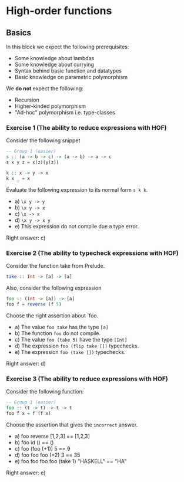 # High-order functions

## Basics

In this block we expect the following prerequisites:

- Some knowledge about lambdas
- Some knowledge about currying
- Syntax behind basic function and datatypes
- Basic knowledge on parametric polymorphism

We **do not** expect the following:

- Recursion
- Higher-kinded polymorphism
- "Ad-hoc" polymorphism i.e. type-classes

### Exercise 1 (The ability to reduce expressions with HOF)

Consider the following snippet

```haskell
-- Group 1 (easier)
s :: (a -> b -> c) -> (a -> b) -> a -> c
s x y z = x(z)(y(z))

k :: x -> y -> x
k x _ = x
```

Evaluate the following expression to its normal form `s k k`.

- a) `\x y -> y`
- b) `\x y -> x`
- c) `\x -> x`
- d) `\x y -> x y`
- e) This expression do not compile due a type error.


Right answer: c)
### Exercise 2 (The ability to typecheck expressions with HOF)

Consider the function take from Prelude.

```haskell
take :: Int -> [a] -> [a]
```

Also, consider the following expression

```haskell
foo :: (Int -> [a]) -> [a]
foo f = reverse (f 5)  
```

Choose the right assertion about `foo.

- a) The value `foo take` has the type `[a]`
- b) The function `foo` do not compile.
- c) The value `foo (take 5)` have the type `[Int]`
- d) The expression `foo (flip take [])` typechecks. 
- e) The expression `foo (take [])` typechecks. 

Right answer: d)

### Exercise 3 (The ability to reduce expressions with HOF)

Consider the following function:

```haskell
-- Group 1 (easier)
foo :: (t -> t) -> t -> t
foo f x = f (f x)
```

Choose the assertion that gives the `incorrect` answer.

- a) foo reverse [1,2,3] == [1,2,3]
- b) foo id () == ()
- c) foo (foo (+1)) 5 == 9
- d) foo foo foo (+2) 3 == 35
- e) foo foo foo foo (take 1) "HASKELL" == "HA"

Right answer: e)

